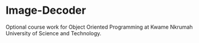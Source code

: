 # Image-Decoder
Optional course work for Object Oriented Programming at Kwame Nkrumah University of Science and Technology.
